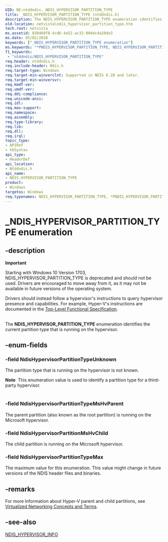 ```yaml
---
UID: NE:ntddndis._NDIS_HYPERVISOR_PARTITION_TYPE
title: _NDIS_HYPERVISOR_PARTITION_TYPE (ntddndis.h)
description: The NDIS_HYPERVISOR_PARTITION_TYPE enumeration identifies the current partition type that is running on the hypervisor.
old-location: netvista\ndis_hypervisor_partition_type.htm
tech.root: netvista
ms.assetid: 830460f8-4cd6-4a52-ac32-004dc4a204e3
ms.date: 05/02/2018
keywords: ["_NDIS_HYPERVISOR_PARTITION_TYPE enumeration"]
ms.keywords: "*PNDIS_HYPERVISOR_PARTITION_TYPE, NDIS_HYPERVISOR_PARTITION_TYPE, NDIS_HYPERVISOR_PARTITION_TYPE enumeration [Network Drivers Starting with Windows Vista], NdisHypervisorPartitionMsHvChild, NdisHypervisorPartitionTypeMax, NdisHypervisorPartitionTypeMsHvParent, NdisHypervisorPartitionTypeUnknown, PNDIS_HYPERVISOR_PARTITION_TYPE, PNDIS_HYPERVISOR_PARTITION_TYPE enumeration pointer [Network Drivers Starting with Windows Vista], _NDIS_HYPERVISOR_PARTITION_TYPE, netvista.ndis_hypervisor_partition_type, ntddndis/NDIS_HYPERVISOR_PARTITION_TYPE, ntddndis/NdisHypervisorPartitionMsHvChild, ntddndis/NdisHypervisorPartitionTypeMax, ntddndis/NdisHypervisorPartitionTypeMsHvParent, ntddndis/NdisHypervisorPartitionTypeUnknown, ntddndis/PNDIS_HYPERVISOR_PARTITION_TYPE, virtual_machine_queue_ref_582bebe7-e184-4460-8437-b81bcd6dbf8b.xml"
f1_keywords:
 - "ntddndis/NDIS_HYPERVISOR_PARTITION_TYPE"
req.header: ntddndis.h
req.include-header: Ndis.h
req.target-type: Windows
req.target-min-winverclnt: Supported in NDIS 6.20 and later.
req.target-min-winversvr: 
req.kmdf-ver: 
req.umdf-ver: 
req.ddi-compliance: 
req.unicode-ansi: 
req.idl: 
req.max-support: 
req.namespace: 
req.assembly: 
req.type-library: 
req.lib: 
req.dll: 
req.irql: 
topic_type:
- APIRef
- kbSyntax
api_type:
- HeaderDef
api_location:
- Ntddndis.h
api_name:
- NDIS_HYPERVISOR_PARTITION_TYPE
product:
- Windows
targetos: Windows
req.typenames: NDIS_HYPERVISOR_PARTITION_TYPE, *PNDIS_HYPERVISOR_PARTITION_TYPE
---
```


# _NDIS_HYPERVISOR_PARTITION_TYPE enumeration


## -description


<div class="alert"><b>Important</b>  <p class="note">Starting with Windows 10 Version 1703, NDIS_HYPERVISOR_PARTITION_TYPE is deprecated and should not be used.  Drivers are encouraged to move away from it, as it may not be available in future versions of the operating system. 

<p class="note">Drivers should instead follow a hypervisor's instructions to query hypervisor presence and capabilities. For example, Hyper-V's instructions are documented in the <a href="https://docs.microsoft.com/virtualization/hyper-v-on-windows/reference/tlfs">Top-Level Functional Specification</a>.

</div><div> </div>The <b>NDIS_HYPERVISOR_PARTITION_TYPE</b> enumeration identifies the current partition type that is running
  on the hypervisor.


## -enum-fields




### -field NdisHypervisorPartitionTypeUnknown

The partition type that is running on the hypervisor is not known.

<div class="alert"><b>Note</b>  This enumeration value is used to identify a partition type for a third-party hypervisor.</div>
<div> </div>

### -field NdisHypervisorPartitionTypeMsHvParent

The parent partition (also known as the root partition) is running
     on the Microsoft hypervisor.


### -field NdisHypervisorPartitionMsHvChild

The child partition is running on
     the Microsoft hypervisor.


### -field NdisHypervisorPartitionTypeMax

The maximum value for this enumeration. This value might change in future versions of the NDIS
     header files and binaries.


## -remarks



For more information about Hyper-V parent and child partitions, see <a href="https://docs.microsoft.com/windows-hardware/drivers/network/virtualized-networking-concepts-and-terms">Virtualized Networking Concepts and Terms</a>.




## -see-also




<a href="https://docs.microsoft.com/windows-hardware/drivers/ddi/ntddndis/ns-ntddndis-_ndis_hypervisor_info">NDIS_HYPERVISOR_INFO</a>
 

 

